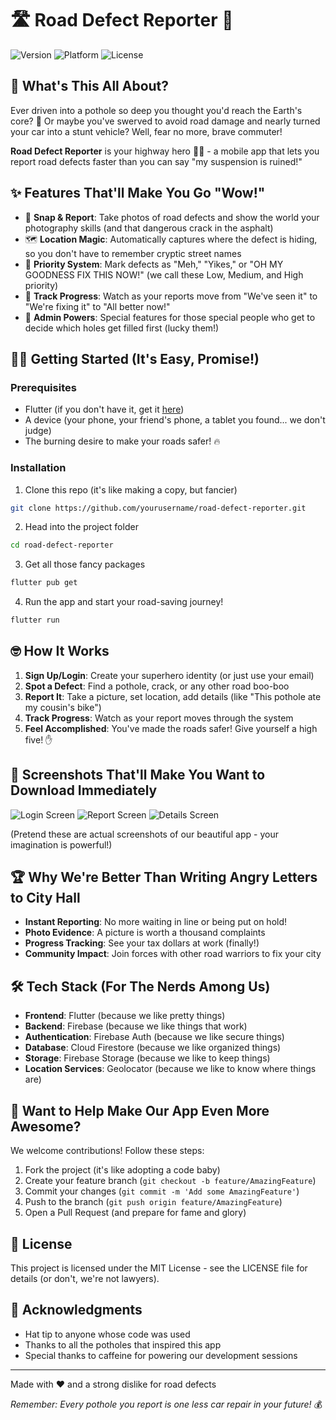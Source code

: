 # 🛣️ Road Defect Reporter 🚧

![Version](https://img.shields.io/badge/version-1.0.0-blue)
![Platform](https://img.shields.io/badge/platform-Flutter-blue)
![License](https://img.shields.io/badge/license-MIT-green)

## 🤔 What's This All About?

Ever driven into a pothole so deep you thought you'd reach the Earth's core? 🌋 Or maybe you've swerved to avoid road damage and nearly turned your car into a stunt vehicle? Well, fear no more, brave commuter!

**Road Defect Reporter** is your highway hero 🦸‍♂️ - a mobile app that lets you report road defects faster than you can say "my suspension is ruined!"

## ✨ Features That'll Make You Go "Wow!"

- 📸 **Snap & Report**: Take photos of road defects and show the world your photography skills (and that dangerous crack in the asphalt)
- 🗺️ **Location Magic**: Automatically captures where the defect is hiding, so you don't have to remember cryptic street names
- 🚦 **Priority System**: Mark defects as "Meh," "Yikes," or "OH MY GOODNESS FIX THIS NOW!" (we call these Low, Medium, and High priority)
- 👀 **Track Progress**: Watch as your reports move from "We've seen it" to "We're fixing it" to "All better now!"
- 👑 **Admin Powers**: Special features for those special people who get to decide which holes get filled first (lucky them!)

## 🏃‍♂️ Getting Started (It's Easy, Promise!)

### Prerequisites

- Flutter (if you don't have it, get it [here](https://flutter.dev/docs/get-started/install))
- A device (your phone, your friend's phone, a tablet you found... we don't judge)
- The burning desire to make your roads safer! 🔥

### Installation

1. Clone this repo (it's like making a copy, but fancier)

```bash
git clone https://github.com/yourusername/road-defect-reporter.git
```

2. Head into the project folder

```bash
cd road-defect-reporter
```

3. Get all those fancy packages

```bash
flutter pub get
```

4. Run the app and start your road-saving journey!

```bash
flutter run
```

## 🤓 How It Works

1. **Sign Up/Login**: Create your superhero identity (or just use your email)
2. **Spot a Defect**: Find a pothole, crack, or any other road boo-boo
3. **Report It**: Take a picture, set location, add details (like "This pothole ate my cousin's bike")
4. **Track Progress**: Watch as your report moves through the system
5. **Feel Accomplished**: You've made the roads safer! Give yourself a high five! ✋

## 📱 Screenshots That'll Make You Want to Download Immediately

![Login Screen](https://via.placeholder.com/250x500?text=Login+Screen)
![Report Screen](https://via.placeholder.com/250x500?text=Report+Screen)
![Details Screen](https://via.placeholder.com/250x500?text=Details+Screen)

(Pretend these are actual screenshots of our beautiful app - your imagination is powerful!)

## 🏆 Why We're Better Than Writing Angry Letters to City Hall

- **Instant Reporting**: No more waiting in line or being put on hold!
- **Photo Evidence**: A picture is worth a thousand complaints
- **Progress Tracking**: See your tax dollars at work (finally!)
- **Community Impact**: Join forces with other road warriors to fix your city

## 🛠️ Tech Stack (For The Nerds Among Us)

- **Frontend**: Flutter (because we like pretty things)
- **Backend**: Firebase (because we like things that work)
- **Authentication**: Firebase Auth (because we like secure things)
- **Database**: Cloud Firestore (because we like organized things)
- **Storage**: Firebase Storage (because we like to keep things)
- **Location Services**: Geolocator (because we like to know where things are)

## 🤝 Want to Help Make Our App Even More Awesome?

We welcome contributions! Follow these steps:

1. Fork the project (it's like adopting a code baby)
2. Create your feature branch (`git checkout -b feature/AmazingFeature`)
3. Commit your changes (`git commit -m 'Add some AmazingFeature'`)
4. Push to the branch (`git push origin feature/AmazingFeature`)
5. Open a Pull Request (and prepare for fame and glory)

## 📜 License

This project is licensed under the MIT License - see the LICENSE file for details (or don't, we're not lawyers).

## 🙏 Acknowledgments

- Hat tip to anyone whose code was used
- Thanks to all the potholes that inspired this app
- Special thanks to caffeine for powering our development sessions

---

Made with ❤️ and a strong dislike for road defects

_Remember: Every pothole you report is one less car repair in your future!_ 💰
